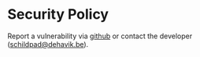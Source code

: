 # Security Policy

Report a vulnerability via [github](https://github.com/DeHavik/MicrosoftKeeoSync/security) or contact the developer (schildpad@dehavik.be).

